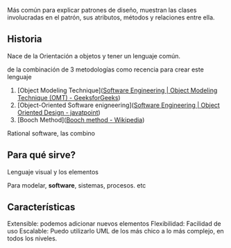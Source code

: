 Más común para explicar patrones de diseño, muestran las clases involucradas en el patrón, sus atributos, métodos y relaciones entre ella.


## Historia

Nace de la Orientación a objetos y tener un lenguaje común.

de la combinación de 3 metodologías como recencia para crear este lenguaje

1. [Object Modeling Technique]([Software Engineering | Object Modeling Technique (OMT) - GeeksforGeeks](https://www.geeksforgeeks.org/software-engineering-object-modeling-technique-omt/))
2. [Object-Oriented Software enigneering]([Software Engineering | Object Oriented Design - javatpoint](https://www.javatpoint.com/software-engineering-object-oriented-design))
3. [Booch Method]([Booch method - Wikipedia](https://en.wikipedia.org/wiki/Booch_method))

Rational software, las combino

## Para qué sirve?

Lenguaje visual y los elementos

Para modelar, **software**, sistemas, procesos. etc

## Características

Extensible: podemos adicionar nuevos elementos
Flexibilidad: Facilidad de uso
Escalable: Puedo utilizarlo UML de los más chico a lo más complejo, en todos los niveles.